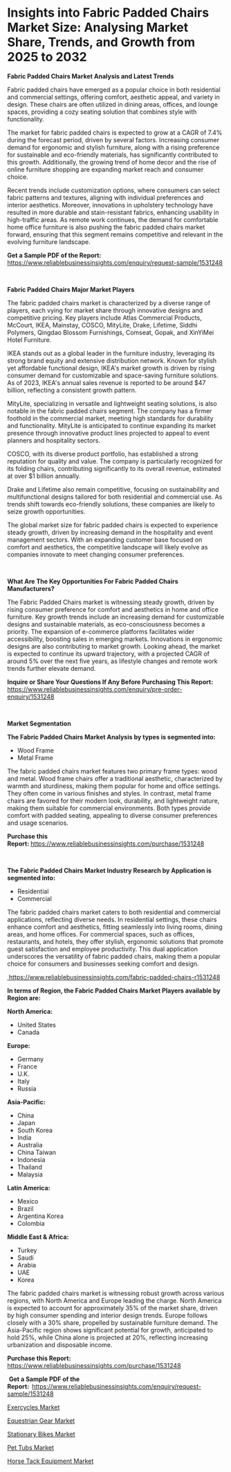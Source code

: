 <p><h1>Insights into Fabric Padded Chairs Market Size: Analysing Market Share, Trends, and Growth from 2025 to 2032</h1></p><p><strong>Fabric Padded Chairs Market Analysis and Latest Trends</strong></p>
<p><p>Fabric padded chairs have emerged as a popular choice in both residential and commercial settings, offering comfort, aesthetic appeal, and variety in design. These chairs are often utilized in dining areas, offices, and lounge spaces, providing a cozy seating solution that combines style with functionality.</p><p>The market for fabric padded chairs is expected to grow at a CAGR of 7.4% during the forecast period, driven by several factors. Increasing consumer demand for ergonomic and stylish furniture, along with a rising preference for sustainable and eco-friendly materials, has significantly contributed to this growth. Additionally, the growing trend of home decor and the rise of online furniture shopping are expanding market reach and consumer choice.</p><p>Recent trends include customization options, where consumers can select fabric patterns and textures, aligning with individual preferences and interior aesthetics. Moreover, innovations in upholstery technology have resulted in more durable and stain-resistant fabrics, enhancing usability in high-traffic areas. As remote work continues, the demand for comfortable home office furniture is also pushing the fabric padded chairs market forward, ensuring that this segment remains competitive and relevant in the evolving furniture landscape.</p></p>
<p><strong>Get a Sample PDF of the Report:&nbsp;</strong> <a href="https://www.reliablebusinessinsights.com/enquiry/request-sample/1531248?utm_campaign=1091&utm_medium=2&utm_source=Github&utm_content=ia&utm_term=04042025&utm_id=fabric-padded-chairs">https://www.reliablebusinessinsights.com/enquiry/request-sample/1531248</a></p>
<p>&nbsp;</p>
<p><strong>Fabric Padded Chairs Major Market Players</strong></p>
<p><p>The fabric padded chairs market is characterized by a diverse range of players, each vying for market share through innovative designs and competitive pricing. Key players include Atlas Commercial Products, McCourt, IKEA, Mainstay, COSCO, MityLite, Drake, Lifetime, Siddhi Polymers, Qingdao Blossom Furnishings, Comseat, Gopak, and XinYiMei Hotel Furniture.</p><p>IKEA stands out as a global leader in the furniture industry, leveraging its strong brand equity and extensive distribution network. Known for stylish yet affordable functional design, IKEA's market growth is driven by rising consumer demand for customizable and space-saving furniture solutions. As of 2023, IKEA's annual sales revenue is reported to be around $47 billion, reflecting a consistent growth pattern.</p><p>MityLite, specializing in versatile and lightweight seating solutions, is also notable in the fabric padded chairs segment. The company has a firmer foothold in the commercial market, meeting high standards for durability and functionality. MityLite is anticipated to continue expanding its market presence through innovative product lines projected to appeal to event planners and hospitality sectors.</p><p>COSCO, with its diverse product portfolio, has established a strong reputation for quality and value. The company is particularly recognized for its folding chairs, contributing significantly to its overall revenue, estimated at over $1 billion annually.</p><p>Drake and Lifetime also remain competitive, focusing on sustainability and multifunctional designs tailored for both residential and commercial use. As trends shift towards eco-friendly solutions, these companies are likely to seize growth opportunities.</p><p>The global market size for fabric padded chairs is expected to experience steady growth, driven by increasing demand in the hospitality and event management sectors. With an expanding customer base focused on comfort and aesthetics, the competitive landscape will likely evolve as companies innovate to meet changing consumer preferences.</p></p>
<p>&nbsp;</p>
<p><strong>What Are The Key Opportunities For Fabric Padded Chairs Manufacturers?</strong></p>
<p><p>The Fabric Padded Chairs market is witnessing steady growth, driven by rising consumer preference for comfort and aesthetics in home and office furniture. Key growth trends include an increasing demand for customizable designs and sustainable materials, as eco-consciousness becomes a priority. The expansion of e-commerce platforms facilitates wider accessibility, boosting sales in emerging markets. Innovations in ergonomic designs are also contributing to market growth. Looking ahead, the market is expected to continue its upward trajectory, with a projected CAGR of around 5% over the next five years, as lifestyle changes and remote work trends further elevate demand.</p></p>
<p><strong>Inquire or Share Your Questions If Any Before Purchasing This Report:</strong> <a href="https://www.reliablebusinessinsights.com/enquiry/pre-order-enquiry/1531248?utm_campaign=1091&utm_medium=2&utm_source=Github&utm_content=ia&utm_term=04042025&utm_id=fabric-padded-chairs">https://www.reliablebusinessinsights.com/enquiry/pre-order-enquiry/1531248</a></p>
<p>&nbsp;</p>
<p><strong>Market Segmentation</strong></p>
<p><strong>The Fabric Padded Chairs Market Analysis by types is segmented into:</strong></p>
<p><ul><li>Wood Frame</li><li>Metal Frame</li></ul></p>
<p><p>The fabric padded chairs market features two primary frame types: wood and metal. Wood frame chairs offer a traditional aesthetic, characterized by warmth and sturdiness, making them popular for home and office settings. They often come in various finishes and styles. In contrast, metal frame chairs are favored for their modern look, durability, and lightweight nature, making them suitable for commercial environments. Both types provide comfort with padded seating, appealing to diverse consumer preferences and usage scenarios.</p></p>
<p><strong>Purchase this Report:&nbsp;</strong><a href="https://www.reliablebusinessinsights.com/purchase/1531248?utm_campaign=1091&utm_medium=2&utm_source=Github&utm_content=ia&utm_term=04042025&utm_id=fabric-padded-chairs">https://www.reliablebusinessinsights.com/purchase/1531248</a></p>
<p>&nbsp;</p>
<p><strong>The Fabric Padded Chairs Market Industry Research by Application is segmented into:</strong></p>
<p><ul><li>Residential</li><li>Commercial</li></ul></p>
<p><p>The fabric padded chairs market caters to both residential and commercial applications, reflecting diverse needs. In residential settings, these chairs enhance comfort and aesthetics, fitting seamlessly into living rooms, dining areas, and home offices. For commercial spaces, such as offices, restaurants, and hotels, they offer stylish, ergonomic solutions that promote guest satisfaction and employee productivity. This dual application underscores the versatility of fabric padded chairs, making them a popular choice for consumers and businesses seeking comfort and design.</p></p>
<p><a href="https://www.reliablebusinessinsights.com/fabric-padded-chairs-r1531248?utm_campaign=1091&utm_medium=2&utm_source=Github&utm_content=ia&utm_term=04042025&utm_id=fabric-padded-chairs">&nbsp;https://www.reliablebusinessinsights.com/fabric-padded-chairs-r1531248</a></p>
<p><strong>In terms of Region, the Fabric Padded Chairs Market Players available by Region are:</strong></p>
<p>
    <p> <strong> North America: </strong>
        <ul>
            <li>United States</li>
            <li>Canada</li>
        </ul>
        </p> 
    <p> <strong> Europe: </strong>
        <ul>
            <li>Germany</li>
            <li>France</li>
            <li>U.K.</li>
            <li>Italy</li>
            <li>Russia</li>
        </ul>
        </p> 
    <p> <strong> Asia-Pacific: </strong>
        <ul>
            <li>China</li>
            <li>Japan</li>
            <li>South Korea</li>
            <li>India</li>
            <li>Australia</li>
            <li>China Taiwan</li>
            <li>Indonesia</li>
            <li>Thailand</li>
            <li>Malaysia</li>
        </ul>
        </p> 
    <p> <strong> Latin America: </strong>
        <ul>
            <li>Mexico</li>
            <li>Brazil</li>
            <li>Argentina Korea</li>
            <li>Colombia</li>
        </ul>
        </p> 
    <p> <strong> Middle East & Africa: </strong>
        <ul>
            <li>Turkey</li>
            <li>Saudi</li>
            <li>Arabia</li>
            <li>UAE</li>
            <li>Korea</li>
        </ul>
    </p>
    </p>
<p><p>The fabric padded chairs market is witnessing robust growth across various regions, with North America and Europe leading the charge. North America is expected to account for approximately 35% of the market share, driven by high consumer spending and interior design trends. Europe follows closely with a 30% share, propelled by sustainable furniture demand. The Asia-Pacific region shows significant potential for growth, anticipated to hold 25%, while China alone is projected at 20%, reflecting increasing urbanization and disposable income.</p></p>
<p><strong>Purchase this Report: </strong><a href="https://www.reliablebusinessinsights.com/purchase/1531248?utm_campaign=1091&utm_medium=2&utm_source=Github&utm_content=ia&utm_term=04042025&utm_id=fabric-padded-chairs">https://www.reliablebusinessinsights.com/purchase/1531248</a></p>
<p>&nbsp;<strong>Get a Sample PDF of the Report:&nbsp;&nbsp;</strong><a href="https://www.reliablebusinessinsights.com/enquiry/request-sample/1531248?utm_campaign=1091&utm_medium=2&utm_source=Github&utm_content=ia&utm_term=04042025&utm_id=fabric-padded-chairs">https://www.reliablebusinessinsights.com/enquiry/request-sample/1531248</a></p>
<p><strong></strong></p>
<p><p><a href="https://github.com/rwanjamiul/Market-Research-Report-List-1/blob/main/exercycles-market.md?utm_campaign=1091&utm_medium=2&utm_source=Github&utm_content=ia&utm_term=04042025&utm_id=fabric-padded-chairs">Exercycles Market</a></p><p><a href="https://github.com/sivyerloucks/Market-Research-Report-List-1/blob/main/equestrian-gear-market.md?utm_campaign=1091&utm_medium=2&utm_source=Github&utm_content=ia&utm_term=04042025&utm_id=fabric-padded-chairs">Equestrian Gear Market</a></p><p><a href="https://github.com/tamerlgwilt/Market-Research-Report-List-1/blob/main/stationary-bikes-market.md?utm_campaign=1091&utm_medium=2&utm_source=Github&utm_content=ia&utm_term=04042025&utm_id=fabric-padded-chairs">Stationary Bikes Market</a></p><p><a href="https://github.com/resiebustin/Market-Research-Report-List-1/blob/main/pet-tubs-market.md?utm_campaign=1091&utm_medium=2&utm_source=Github&utm_content=ia&utm_term=04042025&utm_id=fabric-padded-chairs">Pet Tubs Market</a></p><p><a href="https://github.com/safatabhee/Market-Research-Report-List-1/blob/main/horse-tack-equipment-market.md?utm_campaign=1091&utm_medium=2&utm_source=Github&utm_content=ia&utm_term=04042025&utm_id=fabric-padded-chairs">Horse Tack Equipment Market</a></p></p>